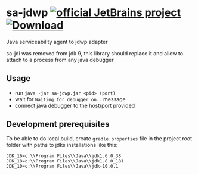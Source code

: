 # sa-jdwp [![official JetBrains project](http://jb.gg/badges/official.svg)](https://confluence.jetbrains.com/display/ALL/JetBrains+on+GitHub) [![Download](https://api.bintray.com/packages/jetbrains/intellij-third-party-dependencies/sa-jdwp/images/download.svg) ](https://bintray.com/jetbrains/intellij-third-party-dependencies/sa-jdwp/_latestVersion)
Java serviceability agent to jdwp adapter

sa-jdi was removed from jdk 9, this library should replace it and allow to attach to a process from any java debugger

## Usage
* run `java -jar sa-jdwp.jar <pid> (port)`
* wait for `Waiting for debugger on..` message
* connect java debugger to the host/port provided

## Development prerequisites
To be able to do local build, create `gradle.properties` file in the project root folder with paths to jdks installations like this:
```
JDK_16=c:\\Program Files\\Java\\jdk1.6.0_38
JDK_18=c:\\Program Files\\Java\\jdk1.8.0_181
JDK_10=c:\\Program Files\\Java\\jdk-10.0.1
```

